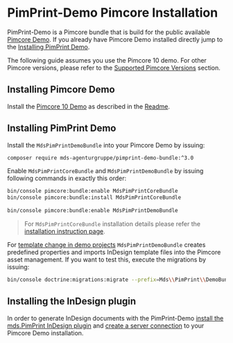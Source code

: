 # PimPrint-Demo Pimcore Installation

PimPrint-Demo is a Pimcore bundle that is build for the public available [Pimcore Demo](https://github.com/pimcore/demo). If you already have Pimcore Demo installed directly jump
to the [Installing PimPrint Demo](#page_Installing_PimPrint_Demo).

The following guide assumes you use the Pimcore 10 demo. For other Pimcore versions, please refer to the [Supported Pimcore Versions](../README.md#page_Supported_Pimcore_Versions)
section.

## Installing Pimcore Demo

Install the [Pimcore 10 Demo](https://github.com/pimcore/demo/tree/10.2) as described in the [Readme](https://github.com/pimcore/demo/blob/10.3/README.md).

## Installing PimPrint Demo

Install the `MdsPimPrintDemoBundle` into your Pimcore Demo by issuing:

```bash
composer require mds-agenturgruppe/pimprint-demo-bundle:^3.0
```

Enable `MdsPimPrintCoreBundle` and `MdsPimPrintDemoBundle` by issuing following commands in exactly this order:

```bash
bin/console pimcore:bundle:enable MdsPimPrintCoreBundle
bin/console pimcore:bundle:install MdsPimPrintCoreBundle
 
bin/console pimcore:bundle:enable MdsPimPrintDemoBundle
```

> For `MdsPimPrintCoreBundle` installation details please refer
> the [installation instruction page](../01_Getting_Started/01_Installation.md#page_Installing_PimPrint_into_Pimcore_10).
>

For [template change in demo projects](./04_DataPrint_Demos.md#page_Changing_the_Template) `MdsPimPrintDemoBundle` creates predefined properties and imports InDesign template files
into the Pimcore asset management. If you want to test this, execute the migrations by issuing:

```bash
bin/console doctrine:migrations:migrate --prefix=Mds\\PimPrint\\DemoBundle\\Migrations
```

## Installing the InDesign plugin

In order to generate InDesign documents with the PimPrint-Demo [install the mds.PimPrint InDesign plugin](../01_Getting_Started/01_Installation.md)
and [create a server connection](../20_InDesign_Plugin/00_Server_connection.md) to your Pimcore Demo installation.
